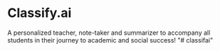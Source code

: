 # Classify.ai
A personalized teacher, note-taker and summarizer to accompany all students in their journey to academic and social success!
"# classifai" 
